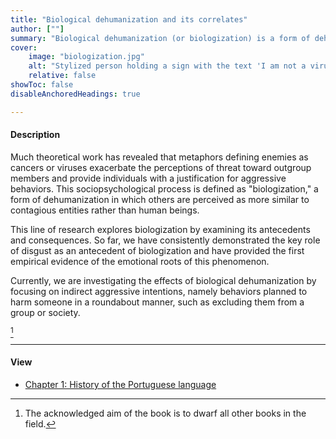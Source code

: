 ```yaml
---
title: "Biological dehumanization and its correlates" 
author: [""]
summary: "Biological dehumanization (or biologization) is a form of dehumanization in which others are perceived as viruses and contagious entities rather than human beings. The present line of research explores this phenomenon by investigating its antecedents and consequences through correlational and experimental studies."
cover:
    image: "biologization.jpg"
    alt: "Stylized person holding a sign with the text 'I am not a virus'"
    relative: false
showToc: false
disableAnchoredHeadings: true

---
```


#### Description

Much theoretical work has revealed that metaphors defining enemies as cancers or viruses exacerbate the perceptions of threat toward outgroup members and provide individuals with a justification for aggressive behaviors. This sociopsychological process is defined as "biologization," a form of dehumanization in which others are perceived as more similar to contagious entities rather than human beings.

This line of research explores biologization by examining its antecedents and consequences. So far, we have consistently demonstrated the key role of disgust as an antecedent of biologization and have provided the first empirical evidence of the emotional roots of this phenomenon.

Currently, we are investigating the effects of biological dehumanization by focusing on indirect aggressive intentions, namely behaviors planned to harm someone in a roundabout manner, such as excluding them from a group or society.


[^1]

[^1]: The acknowledged aim of the book is to dwarf all other books in the field.


---

#### View

+ [Chapter 1: History of the Portuguese language](chapter1.pdf)
